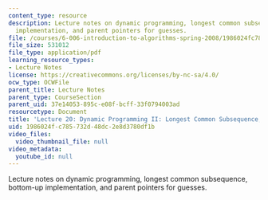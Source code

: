 ```yaml
---
content_type: resource
description: Lecture notes on dynamic programming, longest common subsequence, bottom-up
  implementation, and parent pointers for guesses.
file: /courses/6-006-introduction-to-algorithms-spring-2008/1986024fc785732d48dc2e8d3780df1b_lec20.pdf
file_size: 531012
file_type: application/pdf
learning_resource_types:
- Lecture Notes
license: https://creativecommons.org/licenses/by-nc-sa/4.0/
ocw_type: OCWFile
parent_title: Lecture Notes
parent_type: CourseSection
parent_uid: 37e14053-895c-e08f-bcff-33f0794003ad
resourcetype: Document
title: 'Lecture 20: Dynamic Programming II: Longest Common Subsequence, Parent Pointers'
uid: 1986024f-c785-732d-48dc-2e8d3780df1b
video_files:
  video_thumbnail_file: null
video_metadata:
  youtube_id: null
---
```

Lecture notes on dynamic programming, longest common subsequence, bottom-up implementation, and parent pointers for guesses.